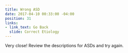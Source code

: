 ```yaml
---
title: Wrong ASD
date: 2017-04-10 00:33:00 -04:00
position: 31
links:
- link_text: Go Back
  slide: Correct Etiology
---
```


Very close! Review the descriptions for ASDs and try again.